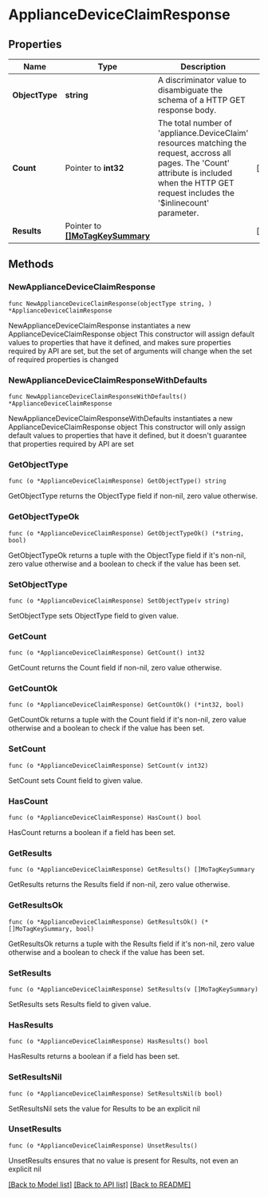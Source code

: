 # ApplianceDeviceClaimResponse

## Properties

Name | Type | Description | Notes
------------ | ------------- | ------------- | -------------
**ObjectType** | **string** | A discriminator value to disambiguate the schema of a HTTP GET response body. | 
**Count** | Pointer to **int32** | The total number of &#39;appliance.DeviceClaim&#39; resources matching the request, accross all pages. The &#39;Count&#39; attribute is included when the HTTP GET request includes the &#39;$inlinecount&#39; parameter. | [optional] 
**Results** | Pointer to [**[]MoTagKeySummary**](mo.TagKeySummary.md) |  | [optional] 

## Methods

### NewApplianceDeviceClaimResponse

`func NewApplianceDeviceClaimResponse(objectType string, ) *ApplianceDeviceClaimResponse`

NewApplianceDeviceClaimResponse instantiates a new ApplianceDeviceClaimResponse object
This constructor will assign default values to properties that have it defined,
and makes sure properties required by API are set, but the set of arguments
will change when the set of required properties is changed

### NewApplianceDeviceClaimResponseWithDefaults

`func NewApplianceDeviceClaimResponseWithDefaults() *ApplianceDeviceClaimResponse`

NewApplianceDeviceClaimResponseWithDefaults instantiates a new ApplianceDeviceClaimResponse object
This constructor will only assign default values to properties that have it defined,
but it doesn't guarantee that properties required by API are set

### GetObjectType

`func (o *ApplianceDeviceClaimResponse) GetObjectType() string`

GetObjectType returns the ObjectType field if non-nil, zero value otherwise.

### GetObjectTypeOk

`func (o *ApplianceDeviceClaimResponse) GetObjectTypeOk() (*string, bool)`

GetObjectTypeOk returns a tuple with the ObjectType field if it's non-nil, zero value otherwise
and a boolean to check if the value has been set.

### SetObjectType

`func (o *ApplianceDeviceClaimResponse) SetObjectType(v string)`

SetObjectType sets ObjectType field to given value.


### GetCount

`func (o *ApplianceDeviceClaimResponse) GetCount() int32`

GetCount returns the Count field if non-nil, zero value otherwise.

### GetCountOk

`func (o *ApplianceDeviceClaimResponse) GetCountOk() (*int32, bool)`

GetCountOk returns a tuple with the Count field if it's non-nil, zero value otherwise
and a boolean to check if the value has been set.

### SetCount

`func (o *ApplianceDeviceClaimResponse) SetCount(v int32)`

SetCount sets Count field to given value.

### HasCount

`func (o *ApplianceDeviceClaimResponse) HasCount() bool`

HasCount returns a boolean if a field has been set.

### GetResults

`func (o *ApplianceDeviceClaimResponse) GetResults() []MoTagKeySummary`

GetResults returns the Results field if non-nil, zero value otherwise.

### GetResultsOk

`func (o *ApplianceDeviceClaimResponse) GetResultsOk() (*[]MoTagKeySummary, bool)`

GetResultsOk returns a tuple with the Results field if it's non-nil, zero value otherwise
and a boolean to check if the value has been set.

### SetResults

`func (o *ApplianceDeviceClaimResponse) SetResults(v []MoTagKeySummary)`

SetResults sets Results field to given value.

### HasResults

`func (o *ApplianceDeviceClaimResponse) HasResults() bool`

HasResults returns a boolean if a field has been set.

### SetResultsNil

`func (o *ApplianceDeviceClaimResponse) SetResultsNil(b bool)`

 SetResultsNil sets the value for Results to be an explicit nil

### UnsetResults
`func (o *ApplianceDeviceClaimResponse) UnsetResults()`

UnsetResults ensures that no value is present for Results, not even an explicit nil

[[Back to Model list]](../README.md#documentation-for-models) [[Back to API list]](../README.md#documentation-for-api-endpoints) [[Back to README]](../README.md)


